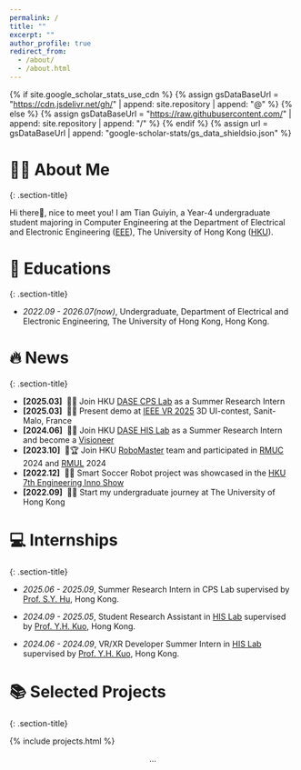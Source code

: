 ```yaml
---
permalink: /
title: ""
excerpt: ""
author_profile: true
redirect_from: 
  - /about/
  - /about.html
---
```


{% if site.google_scholar_stats_use_cdn %}
{% assign gsDataBaseUrl = "https://cdn.jsdelivr.net/gh/" | append: site.repository | append: "@" %}
{% else %}
{% assign gsDataBaseUrl = "https://raw.githubusercontent.com/" | append: site.repository | append: "/" %}
{% endif %}
{% assign url = gsDataBaseUrl | append: "google-scholar-stats/gs_data_shieldsio.json" %}

<span class='anchor' id='about-me'></span>
# 👨‍🎓 About Me
{: .section-title}

Hi there👋, nice to meet you! I am Tian Guiyin, a Year-4 undergraduate student majoring in Computer Engineering at the Department of Electrical and Electronic Engineering ([EEE](https://www.eee.hku.hk/)), The University of Hong Kong ([HKU](https://www.hku.hk/)).

<!-- My research interest includes neural machine translation and computer vision. I have published more than 100 papers at the top international AI conferences with total <a href='https://scholar.google.com/citations?user=YSHAEiAAAAAJ'>google scholar citations <strong><span id='total_cit'>260000+</span></strong></a> (You can also use google scholar badge <a href='https://scholar.google.com/citations?user=YSHAEiAAAAAJ'><img src="https://img.shields.io/endpoint?url={{ url | url_encode }}&logo=Google%20Scholar&labelColor=f6f6f6&color=9cf&style=flat&label=citations"></a>). -->




<!-- # 📝 Publications

<div class='paper-box'><div class='paper-box-image'><div><div class="badge">CVPR 2016</div><img src='images/500x300.png' alt="sym" width="100%"></div></div>
<div class='paper-box-text' markdown="1">

[Deep Residual Learning for Image Recognition](https://openaccess.thecvf.com/content_cvpr_2016/papers/He_Deep_Residual_Learning_CVPR_2016_paper.pdf)

**Kaiming He**, Xiangyu Zhang, Shaoqing Ren, Jian Sun

[**Project**](https://scholar.google.com/citations?view_op=view_citation&hl=zh-CN&user=DhtAFkwAAAAJ&citation_for_view=DhtAFkwAAAAJ:ALROH1vI_8AC) <strong><span class='show_paper_citations' data='DhtAFkwAAAAJ:ALROH1vI_8AC'></span></strong>
- Lorem ipsum dolor sit amet, consectetur adipiscing elit. Vivamus ornare aliquet ipsum, ac tempus justo dapibus sit amet. 
</div>
</div> -->

<!-- - [Lorem ipsum dolor sit amet, consectetur adipiscing elit. Vivamus ornare aliquet ipsum, ac tempus justo dapibus sit amet](https://github.com), A, B, C, **CVPR 2020** -->

<!-- # 🎖 Honors and Awards
- *2021.10* Lorem ipsum dolor sit amet, consectetur adipiscing elit. Vivamus ornare aliquet ipsum, ac tempus justo dapibus sit amet. 
- *2021.09* Lorem ipsum dolor sit amet, consectetur adipiscing elit. Vivamus ornare aliquet ipsum, ac tempus justo dapibus sit amet.  -->

# 📖 Educations
{: .section-title}

- *2022.09 - 2026.07(now)*, Undergraduate, Department of Electrical and Electronic Engineering, The University of Hong Kong, Hong Kong.

# 🔥 News
{: .section-title}
- **[2025.03]** &nbsp;🎉🎉 Join HKU [DASE CPS Lab](https://www.dase.hku.hk/facilities) as a Summer Research Intern
- **[2025.03]** &nbsp;🎉🎉 Present demo at [IEEE VR 2025](https://ieeevr.org/2025/) 3D UI-contest, Sanit-Malo, France
- **[2024.06]** &nbsp;🎉🎉 Join HKU [DASE HIS Lab](https://www.dase.hku.hk/facilities/human-system-interaction-and-simulation-laboratory-his) as a Summer Research Intern and become a [Visioneer](https://visioneers.hku.hk/)
- **[2023.10]** &nbsp;🤖🏆 Join HKU [RoboMaster](https://innowings.engg.hku.hk/robomaster/) team and participated in [RMUC](https://www.robomaster.com/en-US/robo/rm) 2024  and [RMUL](https://www.robomaster.com/en-US/robo/college-league?djifrom=nav) 2024
- **[2022.12]** &nbsp;🎉🎉 Smart Soccer Robot project was showcased in the [HKU 7th Engineering Inno Show](https://innoacademy.engg.hku.hk/robota/)
- **[2022.09]** &nbsp;🎉🎉 Start my undergraduate journey at The University of Hong Kong 
 
<!-- # 💬 Invited Talks
- *2021.06*, Lorem ipsum dolor sit amet, consectetur adipiscing elit. Vivamus ornare aliquet ipsum, ac tempus justo dapibus sit amet. 
- *2021.03*, Lorem ipsum dolor sit amet, consectetur adipiscing elit. Vivamus ornare aliquet ipsum, ac tempus justo dapibus sit amet.  \| [\[video\]](https://github.com/) -->

# 💻 Internships
{: .section-title}
- *2025.06 - 2025.09*, Summer Research Intern in CPS Lab supervised by [Prof. S.Y. Hu](https://shiyanhucps.github.io), Hong Kong.

- *2024.09 - 2025.05*, Student Research Assistant in [HIS Lab](https://www.dase.hku.hk/facilities/human-system-interaction-and-simulation-laboratory-his) supervised by [Prof. Y.H. Kuo](https://sites.google.com/site/yonghongkuo/), Hong Kong.

- *2024.06 - 2024.09*, VR/XR Developer Summer Intern in [HIS Lab](https://www.dase.hku.hk/facilities/human-system-interaction-and-simulation-laboratory-his) supervised by [Prof. Y.H. Kuo](https://sites.google.com/site/yonghongkuo/), Hong Kong.


<!-- # 📚Selected Projects

**Autonomous Mobile Robot - Pest Control and Irrigation** | *Sep. 2024 - Dec. 2024*
  - Integrated Nvidia Jetson Nano with Arduino to build a real-time object detection and control system, achieved 98.5% accuracy
  - Enhance the user experience through voice control by integrating Siri API

**Hand Gesture Recognition** | *Apr. 2023 - May 2023*
  - Developed and trained a pretrained ResNet18 model using a customized dataset for hand gesture recognition
  - Optimized the model with Pruning and Quantization for real-time inference on Raspberry Pi 4B
  - Deployed the solution and achieved 97.8% accuracy in real-time hand gesture recognition tasks

**Smart Soccer Robot** | *Sep. 2022 - Dec. 2022*
  - Designed and built a competition soccer Robot, and be invitated to showcase in the [HKU 7th Engineering Inno Show](https://innoacademy.engg.hku.hk/robota/) -->

# 📚 Selected Projects
{: .section-title}

{% include projects.html %}

<center>...</center>